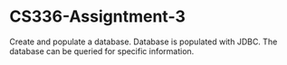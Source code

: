 # CS336-Assigntment-3
Create and populate a database. Database is populated with JDBC. The database can be queried for specific information.
